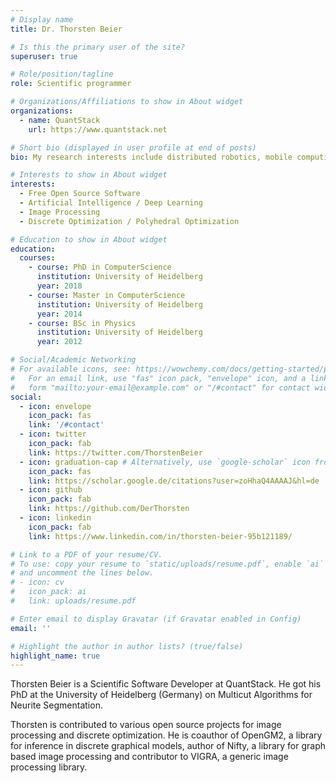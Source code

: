 ```yaml
---
# Display name
title: Dr. Thorsten Beier

# Is this the primary user of the site?
superuser: true

# Role/position/tagline
role: Scientific programmer

# Organizations/Affiliations to show in About widget
organizations:
  - name: QuantStack
    url: https://www.quantstack.net

# Short bio (displayed in user profile at end of posts)
bio: My research interests include distributed robotics, mobile computing and programmable matter.

# Interests to show in About widget
interests:
  - Free Open Source Software
  - Artificial Intelligence / Deep Learning
  - Image Processing
  - Discrete Optimization / Polyhedral Optimization

# Education to show in About widget
education:
  courses:
    - course: PhD in ComputerScience
      institution: University of Heidelberg
      year: 2018
    - course: Master in ComputerScience
      institution: University of Heidelberg
      year: 2014
    - course: BSc in Physics
      institution: University of Heidelberg
      year: 2012

# Social/Academic Networking
# For available icons, see: https://wowchemy.com/docs/getting-started/page-builder/#icons
#   For an email link, use "fas" icon pack, "envelope" icon, and a link in the
#   form "mailto:your-email@example.com" or "/#contact" for contact widget.
social:
  - icon: envelope
    icon_pack: fas
    link: '/#contact'
  - icon: twitter
    icon_pack: fab
    link: https://twitter.com/ThorstenBeier
  - icon: graduation-cap # Alternatively, use `google-scholar` icon from `ai` icon pack
    icon_pack: fas
    link: https://scholar.google.de/citations?user=zoHhaQ4AAAAJ&hl=de
  - icon: github
    icon_pack: fab
    link: https://github.com/DerThorsten
  - icon: linkedin
    icon_pack: fab
    link: https://www.linkedin.com/in/thorsten-beier-95b121189/

# Link to a PDF of your resume/CV.
# To use: copy your resume to `static/uploads/resume.pdf`, enable `ai` icons in `params.toml`,
# and uncomment the lines below.
# - icon: cv
#   icon_pack: ai
#   link: uploads/resume.pdf

# Enter email to display Gravatar (if Gravatar enabled in Config)
email: ''

# Highlight the author in author lists? (true/false)
highlight_name: true
---
```


Thorsten Beier is a Scientific Software Developer at QuantStack. He got his PhD at the University of Heidelberg (Germany) on Multicut Algorithms for Neurite Segmentation.

Thorsten is contributed to various open source projects for image processing and discrete optimization. He is coauthor of OpenGM2, a library for inference in discrete graphical models, author of Nifty, a library for graph based image processing and contributor to VIGRA, a generic image processing library.


<!-- {{< icon name="download" pack="fas" >}} Download my {{< staticref "uploads/demo_resume.pdf" "newtab" >}}resumé{{< /staticref >}}. -->
